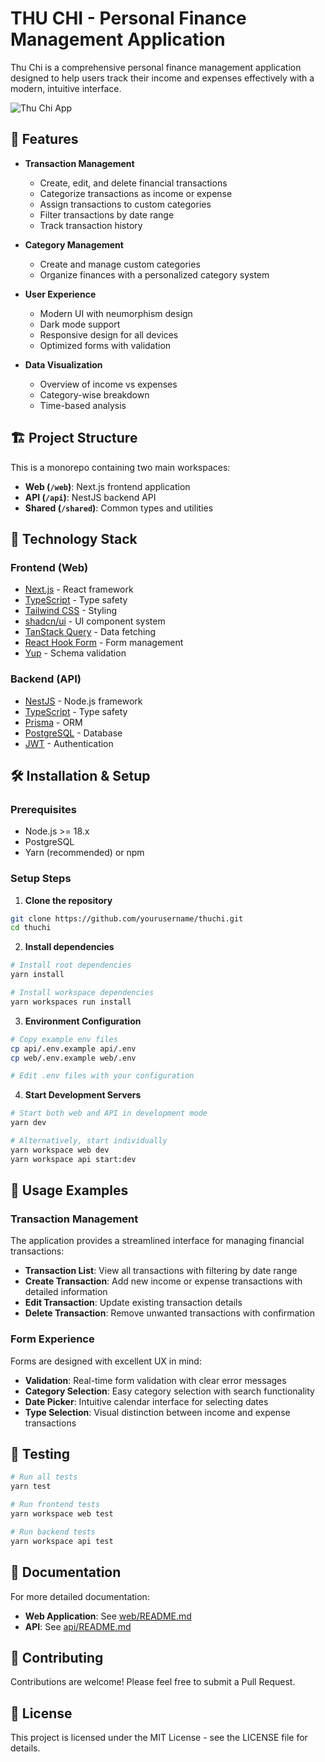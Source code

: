 # THU CHI - Personal Finance Management Application

Thu Chi is a comprehensive personal finance management application designed to help users track their income and expenses effectively with a modern, intuitive interface.

![Thu Chi App](https://via.placeholder.com/800x400?text=Thu+Chi+App)

## 🌟 Features

- **Transaction Management**

  - Create, edit, and delete financial transactions
  - Categorize transactions as income or expense
  - Assign transactions to custom categories
  - Filter transactions by date range
  - Track transaction history

- **Category Management**

  - Create and manage custom categories
  - Organize finances with a personalized category system

- **User Experience**

  - Modern UI with neumorphism design
  - Dark mode support
  - Responsive design for all devices
  - Optimized forms with validation

- **Data Visualization**
  - Overview of income vs expenses
  - Category-wise breakdown
  - Time-based analysis

## 🏗️ Project Structure

This is a monorepo containing two main workspaces:

- **Web (`/web`)**: Next.js frontend application
- **API (`/api`)**: NestJS backend API
- **Shared (`/shared`)**: Common types and utilities

## 🚀 Technology Stack

### Frontend (Web)

- [Next.js](https://nextjs.org/) - React framework
- [TypeScript](https://www.typescriptlang.org/) - Type safety
- [Tailwind CSS](https://tailwindcss.com/) - Styling
- [shadcn/ui](https://ui.shadcn.com/) - UI component system
- [TanStack Query](https://tanstack.com/query) - Data fetching
- [React Hook Form](https://react-hook-form.com/) - Form management
- [Yup](https://github.com/jquense/yup) - Schema validation

### Backend (API)

- [NestJS](https://nestjs.com/) - Node.js framework
- [TypeScript](https://www.typescriptlang.org/) - Type safety
- [Prisma](https://www.prisma.io/) - ORM
- [PostgreSQL](https://www.postgresql.org/) - Database
- [JWT](https://jwt.io/) - Authentication

## 🛠️ Installation & Setup

### Prerequisites

- Node.js >= 18.x
- PostgreSQL
- Yarn (recommended) or npm

### Setup Steps

1. **Clone the repository**

```bash
git clone https://github.com/yourusername/thuchi.git
cd thuchi
```

2. **Install dependencies**

```bash
# Install root dependencies
yarn install

# Install workspace dependencies
yarn workspaces run install
```

3. **Environment Configuration**

```bash
# Copy example env files
cp api/.env.example api/.env
cp web/.env.example web/.env

# Edit .env files with your configuration
```

4. **Start Development Servers**

```bash
# Start both web and API in development mode
yarn dev

# Alternatively, start individually
yarn workspace web dev
yarn workspace api start:dev
```

## 📱 Usage Examples

### Transaction Management

The application provides a streamlined interface for managing financial transactions:

- **Transaction List**: View all transactions with filtering by date range
- **Create Transaction**: Add new income or expense transactions with detailed information
- **Edit Transaction**: Update existing transaction details
- **Delete Transaction**: Remove unwanted transactions with confirmation

### Form Experience

Forms are designed with excellent UX in mind:

- **Validation**: Real-time form validation with clear error messages
- **Category Selection**: Easy category selection with search functionality
- **Date Picker**: Intuitive calendar interface for selecting dates
- **Type Selection**: Visual distinction between income and expense transactions

## 🧪 Testing

```bash
# Run all tests
yarn test

# Run frontend tests
yarn workspace web test

# Run backend tests
yarn workspace api test
```

## 📖 Documentation

For more detailed documentation:

- **Web Application**: See [web/README.md](web/README.md)
- **API**: See [api/README.md](api/README.md)

## 🤝 Contributing

Contributions are welcome! Please feel free to submit a Pull Request.

## 📄 License

This project is licensed under the MIT License - see the LICENSE file for details.
